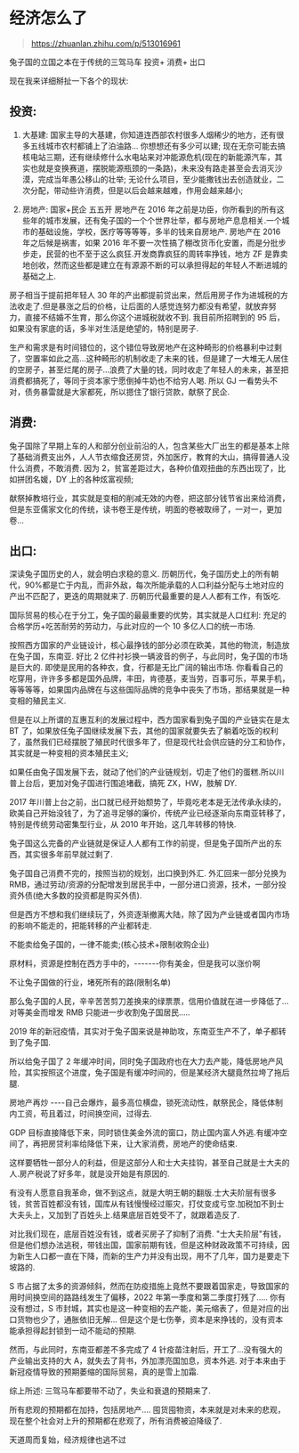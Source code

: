 # 经济怎么了

> https://zhuanlan.zhihu.com/p/513016961

兔子国的立国之本在于传统的三驾马车 投资+ 消费+ 出口

现在我来详细掰扯一下各个的现状:

## 投资:

1. 大基建: 国家主导的大基建，你知道连西部农村很多人烟稀少的地方，还有很多五线城市农村都铺上了泊油路... 你想想还有多少可以建; 现在无奈可能去搞核电站三期，还有继续修什么水电站来对冲能源危机(现在的新能源汽车，其实也就是变换赛道，摆脱能源瓶颈的一条路)，未来没有路走甚至会去消灭沙漠，完成当年愚公移山的壮举; 无论什么项目，至少能撒钱出去创造就业，二次分配，带动些许消费，但是以后会越来越难，作用会越来越小;

2. 房地产: 国家+民企 五五开 房地产在 2016 年之前是功臣，你所看到的所有这些年的城市发展，还有兔子国的一个个世界壮举，都与房地产息息相关.一个城市的基础设施，学校，医疗等等等等，多半的钱来自房地产. 房地产在 2016 年之后候是祸害，如果 2016 年不要一次性搞了棚改货币化安置，而是分批步步走，民营的也不至于这么疯狂.开发商靠疯狂的周转率挣钱，地方 ZF 是靠卖地创收，然而这些都是建立在有源源不断的可以承担得起的年轻人不断进城的基础之上.

房子相当于提前把年轻人 30 年的产出都提前贷出来，然后用房子作为进城税的方法收走了.但是暴涨之后的价格，让后面的人感觉连努力都没有希望，就放弃努力，直接不结婚不生育，那么你这个进城税就收不到. 我目前所招聘到的 95 后，如果没有家底的话，多半对生活是绝望的，特别是房子.

生产和需求是有时间错位的，这个错位导致房地产在这种畸形的价格暴利中过剩了，空置率如此之高...这种畸形的机制收走了未来的钱，但是建了一大堆无人居住的空房子，甚至烂尾的房子...浪费了大量的钱，同时收走了年轻人的未来，甚至把消费都搞死了，等同于资本家宁愿倒掉牛奶也不给穷人喝. 所以 GJ 一看势头不对，债务暴雷就是大家都死，所以摁住了银行贷款，献祭了民企.

## 消费:

兔子国除了早期上车的人和部分创业前沿的人，包含某些大厂出生的都是基本上除了基础消费支出外，人人节衣缩食还房贷，外加医疗，教育的大山，搞得普通人没什么消费，不敢消费. 因为 2，贫富差距过大，各种价值观扭曲的东西出现了，比如拼团名媛，DY 上的各种炫富视频;

献祭掉教培行业，其实就是变相的削减无效的内卷，把这部分钱节省出来给消费，但是东亚儒家文化的传统，读书卷王是传统，明面的卷被取缔了，一对一，更加卷...

## 出口:

深读兔子国历史的人，就会明白求稳的意义. 历朝历代，兔子国历史上的所有朝代，90%都是亡于内乱，而非外敌，每次所能承载的人口利益分配与土地对应的产出不匹配了，更迭的周期就来了. 历朝历代最重要的是人人都有工作，有饭吃.

国际贸易的核心在于分工，兔子国的最最重要的优势，其实就是人口红利: 充足的合格学历+吃苦耐劳的劳动力，与此对应的一个 10 多亿人口的统一市场.

按照西方国家的产业链设计，核心最挣钱的部分必须在欧美，其他的物流，制造放在兔子国，东南亚. 好比 2 亿件衬衫换一辆波音的例子，与此同时，兔子国的市场是巨大的. 即使是民用的各种衣，食，行都是无比广阔的输出市场. 你看看自己的吃穿用，许许多多都是国外品牌，丰田，肯德基，麦当劳，百事可乐，苹果手机，等等等等，如果国内品牌在与这些国际品牌的竞争中丧失了市场，那结果就是一种变相的殖民主义.

但是在以上所谓的互惠互利的发展过程中，西方国家看到兔子国的产业链实在是太 BT 了，如果放任兔子国继续发展下去，其他的国家就要失去了躺着吃饭的权利了，虽然我们已经摆脱了殖民时代很多年了，但是现代社会供应链的分工和协作，其实就是一种变相的资本殖民主义;

如果任由兔子国发展下去，就动了他们的产业链规划，切走了他们的蛋糕.所以川普上台后，更加对兔子国进行围追堵截，搞死 ZX，HW，肢解 DY.

2017 年川普上台之前，出口就已经开始颓势了，毕竟吃老本是无法传承永续的，欧美自己开始没钱了，为了追寻足够的廉价，传统产业已经逐渐向东南亚转移了，特别是传统劳动密集型行业，从 2010 年开始，这几年转移的特快.

兔子国这么完备的产业链就是保证人人都有工作的前提，但是兔子国所产出的东西，其实很多年前早就过剩了.

兔子国自己消费不完的，按照当初的规划，出口换到外汇. 外汇回来一部分兑换为 RMB，通过劳动/资源的分配增发到居民手中，一部分进口资源，技术，一部分投资外债(绝大多数的投资都是购买外债).

但是西方不想和我们继续玩了，外资逐渐撤离大陆，除了因为产业链或者国内市场的影响不能走的，把能转移的产业都转走.

不能卖给兔子国的，一律不能卖;(核心技术+限制收购企业)

原材料，资源是控制在西方手中的，-------你有美金，但是我可以涨价啊

不让兔子国做的行业，堵死所有的路(限制名单)

那么兔子国的人民，辛辛苦苦剪刀差换来的绿票票，信用价值就在进一步降低了...对等美金而增发 RMB 只能进一步收割兔子国居民.....

2019 年的新冠疫情，其实对于兔子国来说是神助攻，东南亚生产不了，单子都转到了兔子国.

所以给兔子国了 2 年缓冲时间，同时兔子国政府也在大力去产能，降低房地产风险，其实按照这个进度，兔子国是有缓冲时间的，但是某经济大腿竟然拉垮了拖后腿.

房地产再炒 ----自己会爆炸，最多高位横盘，锁死流动性，献祭民企，降低体制内工资，苟且着过，时间换空间，过得去.

GDP 目标直接降低下来，同时锁住美金外流的窗口，防止国内富人外逃.有缓冲空间了，再把房贷利率给降低下来，让大家消费，房地产的使命结束.

这样要牺牲一部分人的利益，但是这部分人和士大夫挂钩，甚至自己就是士大夫的人.房产税说了好多年，就是没开始是有原因的.

有没有人愿意自我革命，做不到这点，就是大明王朝的翻版.士大夫阶层有很多钱，贫苦百姓都没有钱，国库从有钱慢慢经过赈灾，打仗变成亏空.加税加不到士大夫头上，又加到了百姓头上.结果底层百姓受不了，就跟着造反了.

对比我们现在，底层百姓没有钱，或者买房子了抑制了消费. "士大夫阶层"有钱，但是他们想办法逃税，带钱出国，国家前期有钱，但是这种财政政策不可持续，因为新生人口都一直在下降，而新的生产力并没有出现，用不了几年，国力是要走下坡路的.

S 市占据了太多的资源倾斜，然而在防疫措施上竟然不要跟着国家走，导致国家的用时间换空间的路路线发生了偏移，2022 年第一季度和第二季度打残了..... 你有没有想过，S 市封城，其实也是这一种变相的去产能，美元缩表了，但是对应的出口货物也少了，通胀依旧无解... 但是这个是七伤拳，资本是来挣钱的，没有资本能承担得起封锁到一动不能动的预期.

然而，与此同时，东南亚都差不多完成了 4 针疫苗注射后，开工了...没有强大的产业输出支持的大 A，就失去了背书，外加漂亮国加息，资本外逃. 对于本来由于新冠疫情导致的预期萎缩的国际贸易，真的是雪上加霜.

综上所述: 三驾马车都要带不动了，失业和衰退的预期来了.

所有悲观的预期都在加持，包括房地产…. 囤货囤物资，本来就是对未来的悲观，现在整个社会对上升的预期都在悲观了，所有消费被迫降级了.

天道周而复始，经济规律也逃不过
